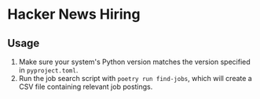 # Hacker News Hiring

## Usage

1) Make sure your system's Python version matches the version specified in `pyproject.toml`.
2) Run the job search script with `poetry run find-jobs`, which will create a CSV file containing relevant job postings.
